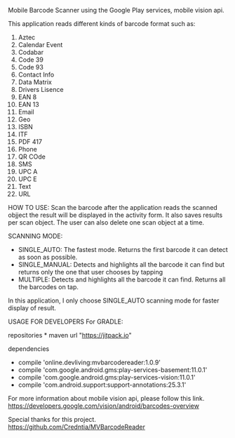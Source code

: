 Mobile Barcode Scanner using the Google Play services, mobile vision api.

This application reads different kinds of barcode format such as:

1. Aztec
2. Calendar Event
3. Codabar
4. Code 39
5. Code 93
6. Contact Info
7. Data Matrix
8. Drivers Lisence
9. EAN 8
10. EAN 13
11. Email
12. Geo
13. ISBN
14. ITF
15. PDF 417
16. Phone
17. QR COde
18. SMS
19. UPC A
20. UPC E
21. Text
22. URL

HOW TO USE:
Scan the barcode after the application reads the scanned objject the result will be displayed in the activity form. It also saves results per scan object. The user can also delete one scan object at a time. 

SCANNING MODE:
* SINGLE_AUTO: The fastest mode. Returns the first barcode it can detect as soon as possible.
* SINGLE_MANUAL: Detects and highlights all the barcode it can find but returns only the one that user chooses by tapping
* MULTIPLE: Detects and highlights all the barcode it can find. Returns all the barcodes on tap.

In this application, I only choose SINGLE_AUTO scanning mode for faster display of result.

USAGE FOR DEVELOPERS 
For GRADLE: <Copy and Paste the following codes>
  
repositories 
     * maven 
        url "https://jitpack.io"
    


dependencies 
   * compile 'online.devliving:mvbarcodereader:1.0.9'
   * compile 'com.google.android.gms:play-services-basement:11.0.1'
   * compile 'com.google.android.gms:play-services-vision:11.0.1'
   * compile 'com.android.support:support-annotations:25.3.1'


For more information about mobile vision api, please follow this link.
    https://developers.google.com/vision/android/barcodes-overview
    
Special thanks for this project.
    https://github.com/Credntia/MVBarcodeReader
  
